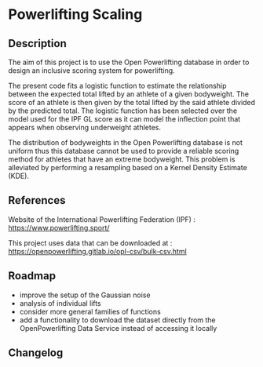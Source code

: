 # Powerlifting Scaling

## Description

The aim of this project is to use the Open Powerlifting database in order to design an inclusive scoring system for powerlifting. 

The present code fits a logistic function to estimate the relationship between the expected total lifted by an athlete of a given bodyweight. The score of an athlete is then given by the total lifted by the said athlete divided by the predicted total. The logistic function has been selected over the model used for the IPF GL score as it can model the inflection point that appears when observing underweight athletes.

The distribution of bodyweights in the Open Powerlifting database is not uniform thus this database cannot be used to provide a reliable scoring method for athletes that have an extreme bodyweight. This problem is alleviated by performing a resampling based on a Kernel Density Estimate (KDE).

## References

Website of the International Powerlifting Federation (IPF) : https://www.powerlifting.sport/

This project uses data that can be downloaded at : https://openpowerlifting.gitlab.io/opl-csv/bulk-csv.html

## Roadmap

  - improve the setup of the Gaussian noise
  - analysis of individual lifts
  - consider more general families of functions
  - add a functionality to download the dataset directly from the OpenPowerlifting Data Service instead of accessing it locally

## Changelog
